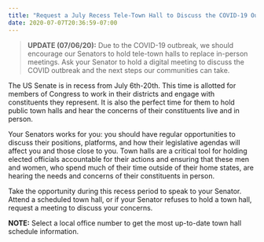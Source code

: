 ```yaml
---
title: "Request a July Recess Tele-Town Hall to Discuss the COVID-19 Outbreak"
date: 2020-07-07T20:36:59-07:00
---
```

>**UPDATE (07/06/20):** Due to the COVID-19 outbreak, we should encourage our Senators to hold tele-town halls to replace in-person meetings. Ask your Senator to hold a digital meeting to discuss the COVID outbreak and the next steps our communities can take.

The US Senate is in recess from July 6th-20th. This time is allotted for members of Congress to work in their districts and engage with constituents they represent. It is also the perfect time for them to hold public town halls and hear the concerns of their constituents live and in person. 

Your Senators works for you: you should have regular opportunities to discuss their positions, platforms, and how their legislative agendas will affect you and those close to you. Town halls are a critical tool for holding elected officials accountable for their actions and ensuring that these men and women, who spend much of their time outside of their home states, are hearing the needs and concerns of their constituents in person.

Take the opportunity during this recess period to speak to your Senator. Attend a scheduled town hall, or if your Senator refuses to hold a town hall, request a meeting to discuss your concerns.

**NOTE:** Select a local office number to get the most up-to-date town hall schedule information.

